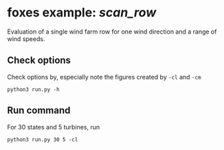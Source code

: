 # foxes example: _scan\_row_

Evaluation of a single wind farm row for one wind direction and a range of wind speeds.

## Check options
Check options by, especially note the figures created by `-cl` and `-cm`
```
python3 run.py -h
```

## Run command
For 30 states and 5 turbines, run
```
python3 run.py 30 5 -cl
```
